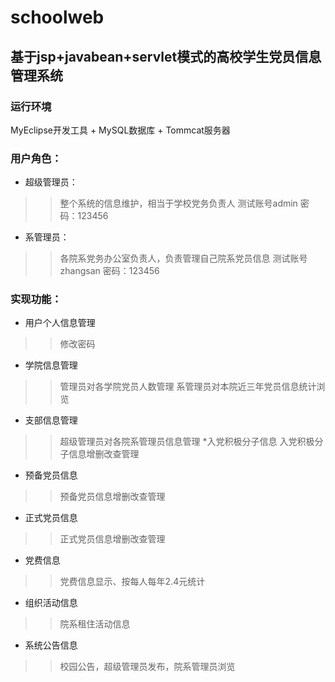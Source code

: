 # schoolweb
## 基于jsp+javabean+servlet模式的高校学生党员信息管理系统
### 运行环境
  MyEclipse开发工具 + MySQL数据库 + Tommcat服务器
### 用户角色：
* 超级管理员：
>> 整个系统的信息维护，相当于学校党务负责人
>> 测试账号admin 密码：123456
* 系管理员：
>> 各院系党务办公室负责人，负责管理自己院系党员信息
>> 测试账号zhangsan 密码：123456
### 实现功能：
* 用户个人信息管理
>> 修改密码
* 学院信息管理
>> 管理员对各学院党员人数管理
>> 系管理员对本院近三年党员信息统计浏览
* 支部信息管理
>> 超级管理员对各院系管理员信息管理
*入党积极分子信息
>> 入党积极分子信息增删改查管理
* 预备党员信息
>> 预备党员信息增删改查管理
* 正式党员信息
>> 正式党员信息增删改查管理
* 党费信息
>> 党费信息显示、按每人每年2.4元统计
* 组织活动信息
>> 院系租住活动信息
* 系统公告信息
>> 校园公告，超级管理员发布，院系管理员浏览
